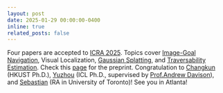 ```yaml
---
layout: post
date: 2025-01-29 00:00:00-0400
inline: true
related_posts: false
---
```


Four papers are accepted to <a href="https://2025.ieee-icra.org/">ICRA 2025</a>. 
Topics cover [Image-Goal Navigation](https://rpl-cs-ucl.github.io/LiteVLoc/), Visual Localization, [Gaussian Splatting](https://yuzhoucheng66.github.io/logs.github.io/), and [Traversability Estimation](https://rpl-cs-ucl.github.io/STEPP/). Check this [page](https://gogojjh.github.io/publications/) for the preprint.
Congratulation to [Changkun](https://lck666666.github.io/) (HKUST Ph.D.), [Yuzhou](https://scholar.google.com/citations?user=NHGDWxUAAAAJ&hl=zh-TW) (ICL Ph.D., supervised by [Prof.Andrew Davison](https://scholar.google.com/citations?user=A0ae1agAAAAJ&hl=en)), and [Sebastian](https://scholar.google.com/citations?user=gIpqBF4AAAAJ&hl=en) (RA in University of Toronto)!
See you in Atlanta!


